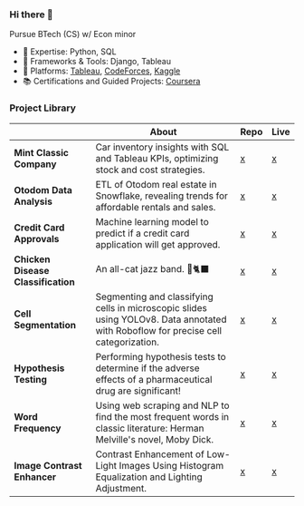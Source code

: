### Hi there 👋

Pursue BTech (CS) w/ Econ minor
- 🔭 Expertise: Python, SQL
- 🌱 Frameworks & Tools: Django, Tableau
- 🎯 Platforms: [Tableau](https://public.tableau.com/app/profile/rxhulshxrmx/vizzes), [CodeForces](https://codeforces.com/profile/rxhulshxrmx), [Kaggle](https://www.kaggle.com/rxhulshxrmx)
- 📚 Certifications and Guided Projects: [Coursera](https://www.coursera.org/learner/rxhulshxrmx)

### Project Library
|     | About |  Repo | Live |
| --------------- | ------- | -------| ------- |
| **Mint Classic Company**  | Car inventory insights with SQL and Tableau KPIs, optimizing stock and cost strategies. |  [x](https://github.com/rxhulshxrmx/mint_classic_company)   | [x](https://bit.ly/tableau_mint_classic)     |
| **Otodom Data Analysis**  | ETL of Otodom real estate in Snowflake, revealing trends for affordable rentals and sales. | [x](https://github.com/rxhulshxrmx/otodom_data_analysis)   | [x](https://bit.ly/tableau_otodom_analysis)     |
| **Credit Card Approvals**   | Machine learning model to predict if a credit card application will get approved. | [x](https://github.com/rxhulshxrmx/credit_card_approvals)   | [x]()     |
| **Chicken Disease Classification**  | An all-cat jazz band. 🎷🐈‍⬛ | [x](https://github.com/rxhulshxrmx/chicken_disease_classification)   | [x]()     |
| **Cell Segmentation**  | Segmenting and classifying cells in microscopic slides using YOLOv8. Data annotated with Roboflow for precise cell categorization.  | [x](https://github.com/rxhulshxrmx/cell_segmentation)   | [x]()     |
| **Hypothesis Testing**  | Performing hypothesis tests to determine if the adverse effects of a pharmaceutical drug are significant! | [x](https://github.com/rxhulshxrmx/hypothesis_testing)   | [x]()     |
| **Word Frequency**  | Using web scraping and NLP to find the most frequent words in classic literature: Herman Melville's novel, Moby Dick. | [x](https://github.com/rxhulshxrmx/word_frequency)   | [x](https://rebeccashoptaw.dev/ask-oscar-wilde)     |
| **Image Contrast Enhancer**  | Contrast Enhancement of Low-Light Images Using Histogram Equalization and Lighting Adjustment. | [x](https://github.com/rxhulshxrmx/image_contrast_enhancer)   | [x]()     |
